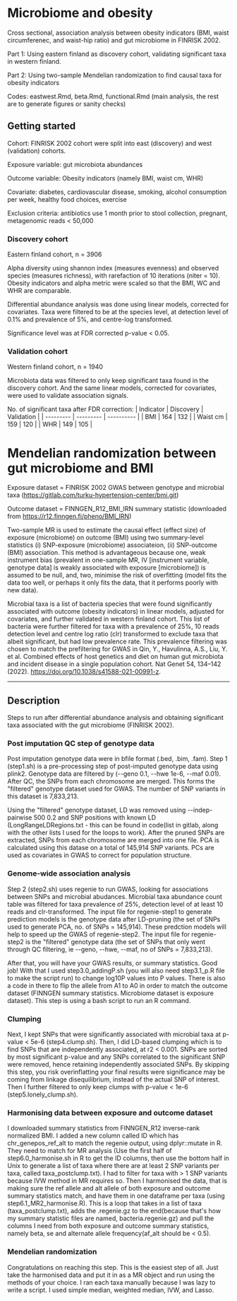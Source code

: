 # Microbiome and obesity
Cross sectional, association analysis between obesity indicators (BMI, waist circumferenec, and waist-hip ratio) and gut microbiome in FINRISK 2002.

Part 1: Using eastern finland as discovery cohort, validating significant taxa in western finland.

Part 2: Using two-sample Mendelian randomization to find causal taxa for obesity indicators

Codes: eastwest.Rmd, beta.Rmd, functional.Rmd (main analysis, the rest are to generate figures or sanity checks)

## Getting started
Cohort: FINRISK 2002 cohort were split into east (discovery) and west (validation) cohorts. 

Exposure variable: gut microbiota abundances

Outcome variable: Obesity indicators (namely BMI, waist cm, WHR)

Covariate: diabetes, cardiovascular disease, smoking, alcohol consumption per week, healthy food choices, exercise

Exclusion criteria: antibiotics use 1 month prior to stool collection, pregnant, metagenomic reads < 50,000

### Discovery cohort
Eastern finland cohort, n = 3906

Alpha diversity using shannon index (measures evenness) and observed species (measures richness), with rarefaction of 10 iterations (niter = 10). Obesity indicators and alpha metric were scaled so that the BMI, WC and WHR are comparable.

Differential abundance analysis was done using linear models, corrected for covariates. Taxa were filtered to be at the species level, at detection level of 0.1% and prevalence of 5%, and centre-log transformed.

Significance level was at FDR corrected p-value < 0.05.

### Validation cohort
Western finland cohort, n = 1940

Microbiota data was filtered to only keep significant taxa found in the discovery cohort. And the same linear models, corrected for covariates, were used to validate association signals. 

No. of significant taxa after FDR correction:
| Indicator | Discovery | Validation |
| --------- | --------- | ---------- |
| BMI       | 164       | 132        |
| Waist cm  | 159       | 120        |
| WHR       | 149       | 105        |


# Mendelian randomization between gut microbiome and BMI
Exposure dataset = FINRISK 2002 GWAS between genotype and microbial taxa (https://gitlab.com/turku-hypertension-center/bmi.git)

Outcome dataset = FINNGEN_R12_BMI_IRN summary statistic (downloaded from https://r12.finngen.fi/pheno/BMI_IRN)

Two-sample MR is used to estimate the causal effect (effect size) of exposure (microbiome) on outcome (BMI) using two summary-level statistics (i) SNP-exposure (microbiome) associateion, (ii) SNP-outcome (BMI) association. This method is advantageous because one, weak instrument bias (prevalent in one-sample MR, IV [instrument variable, genotype data] is weakly associated with exposure [microbiome]) is assumed to be null, and, two, minimise the risk of overfitting (model fits the data too well, or perhaps it only fits the data, that it performs poorly with new data).

Microbial taxa is a list of bacteria species that were found significantly associated with outcome (obesity indicators) in linear models, adjusted for covariates, and further validated in western finland cohort. This list of bacteria were further filtered for taxa with a prevalence of 25%, 10 reads detection level and centre log ratio (clr) transformed to exclude taxa that albeit significant, but had low prevalence rate. This prevalence filtering was chosen to match the prefiltering for GWAS in Qin, Y., Havulinna, A.S., Liu, Y. et al. Combined effects of host genetics and diet on human gut microbiota and incident disease in a single population cohort. Nat Genet 54, 134–142 (2022). https://doi.org/10.1038/s41588-021-00991-z.
***
## Description
Steps to run after differential abundance analysis and obtaining significant taxa associated with the gut microbiome (FINRISK 2002).

### Post imputation QC step of genotype data
Post imputation genotype data were in bfile format (.bed, .bim, .fam).
Step 1 (step1.sh) is a pre-processing step of post-imputed genotype data using plink2. Genotype data are filtered by (--geno 0.1, --hwe 1e-6, --maf 0.01). After QC, the SNPs from each chromosome are merged. This forms the "filtered" genotype dataset used for GWAS. The number of SNP variants in this dataset is 7,833,213. 

Using the "filtered" genotype dataset, LD was removed using --indep-pairwise 500 0.2 and SNP positions with known LD (LongRangeLDRegions.txt - this can be found in code(list in gitlab, along with the other lists I used for the loops to work). After the pruned SNPs are extracted, SNPs from each chromosome are merged into one file. PCA is calculated using this datase on a total of 145,914 SNP variants. PCs are used as covariates in GWAS to correct for population structure.

### Genome-wide association analysis
Step 2 (step2.sh) uses regenie to run GWAS, looking for associations between SNPs and microbial abudances. Microbial taxa abundance count table was filtered for taxa prevalence of 25%, detection level of at least 10 reads and clr-transformed. The input file for regenie-step1 to generate prediction models is the genotype data after LD-pruning (the set of SNPs used to generate PCA, no. of SNPs = 145,914). These predction models will help to speed up the GWAS of regenie-step2. The input file for regenie-step2 is the "filtered" genotype data (the set of SNPs that only went through QC filtering, ie --geno, --hwe, --maf, no of SNPs = 7,833,213). 

After that, you will have your GWAS results, or summary statistics. Good job! With that I used step3.0_addingP.sh (you will also need step3.1_p.R file to make the script run) to change log10P values into P values. There is also a code in there to flip the allele from A1 to A0 in order to match the outcome dataset (FINNGEN summary statistics. Microbiome dataset is exposure dataset). This step is using a bash script to run an R command.

### Clumping
Next, I kept SNPs that were significantly associated with microbial taxa at p-value < 5e-6 (step4.clump.sh). Then, I did LD-based clumping which is to find SNPs that are independently associated, at r2 < 0.001. SNPs are sorted by most significant p-value and any SNPs correlated to the significant SNP were removed, hence retaining independently associated SNPs. By skipping this step, you risk overinflatting your final results were significance may be coming from linkage disequilibrium, instead of the actual SNP of interest. Then I further filtered to only keep clumps with p-value < 1e-6 (step5.lonely_clump.sh). 

### Harmonising data between exposure and outcome dataset
I downloaded summary statistics from FINNGEN_R12 inverse-rank normalized BMI. I added a new column called ID which has chr_genepos_ref_alt to match the regenie output, using dplyr::mutate in R. They need to match for MR analysis (Use the first half of step6.0_harmonise.sh in R to get the ID columns, then use the bottom half in Unix to generate a list of taxa where there are at least 2 SNP variants per taxa, called taxa_postclump.txt). I had to filter for taxa with > 1 SNP variants because IVW method in MR requires so. Then I harmonised the data, that is making sure the ref allele and alt allele of both exposure and outcome summary statistics match, and have them in one dataframe per taxa (using step6.1_MR2_harmonise.R). This is a loop that takes in a list of taxa (taxa_postclump.txt), adds the .regenie.gz to the end(because that's how my summary statistic files are named, bacteria.regenie.gz) and pull the columns I need from both exposure and outcome summary statistics, namely beta, se and alternate allele frequency(af_alt should be < 0.5).

### Mendelian randomization
Congratulations on reaching this step. This is the easiest step of all. Just take the harmonised data and put it in as a MR object and run using the methods of your choice. I ran each taxa manually because I was lazy to write a script. I used simple median, weighted median, IVW, and Lasso.

